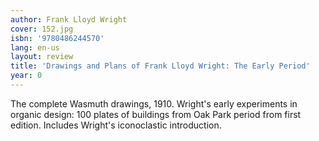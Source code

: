 ```yaml
---
author: Frank Lloyd Wright
cover: 152.jpg
isbn: '9780486244570'
lang: en-us
layout: review
title: 'Drawings and Plans of Frank Lloyd Wright: The Early Period'
year: 0
---
```

The complete Wasmuth drawings, 1910. Wright's early experiments in organic design: 100 plates of buildings from Oak Park period from first edition. Includes Wright's iconoclastic introduction.
